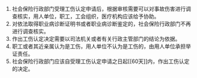 1. 社会保险行政部门受理工伤认定申请后，根据审核需要可以对事故伤害进行调查核实，用人单位，职工，工会组织，医疗机构应该给予协助。
2. 对依法取得职业病诊断证明书或者职业病诊断鉴定的，社会保险行政部门不再进行调查核实。
3. 作出工伤认定决定需要以司法机关或者有关行政主管部门的结论为依据。
4. 职工或者其近亲属认为是工伤，用人单位不认为是工伤的，由用人单位承担举证责任。
5. 社会保险行政部门应该自受理工伤认定申请之日起[[60天]]内，作出工伤认定的决定。